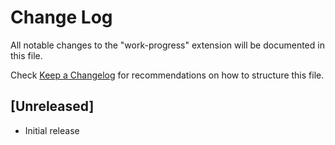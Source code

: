 # Change Log

All notable changes to the "work-progress" extension will be documented in this file.

Check [Keep a Changelog](http://keepachangelog.com/) for recommendations on how to structure this file.

## [Unreleased]

- Initial release